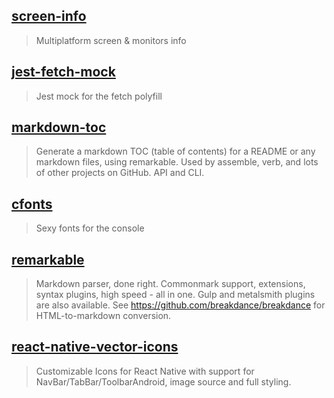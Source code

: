 ## [screen-info](https://github.com/parro-it/screen-info)

> Multiplatform screen & monitors info

## [jest-fetch-mock](https://github.com/jefflau/jest-fetch-mock)

> Jest mock for the fetch polyfill

## [markdown-toc](https://github.com/jonschlinkert/markdown-toc)

> Generate a markdown TOC (table of contents) for a README or any markdown files, using remarkable. Used by assemble, verb, and lots of other projects on GitHub. API and CLI.

## [cfonts](https://github.com/dominikwilkowski/cfonts)

> Sexy fonts for the console

## [remarkable](https://github.com/jonschlinkert/remarkable)

> Markdown parser, done right. Commonmark support, extensions, syntax plugins, high speed - all in one. Gulp and metalsmith plugins are also available. See https://github.com/breakdance/breakdance for HTML-to-markdown conversion.

## [react-native-vector-icons](https://github.com/oblador/react-native-vector-icons)

> Customizable Icons for React Native with support for NavBar/TabBar/ToolbarAndroid, image source and full styling.
